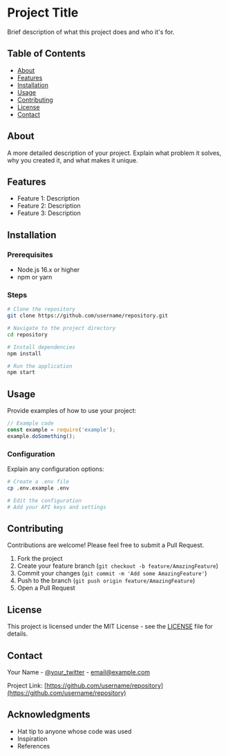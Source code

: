 # Project Title

Brief description of what this project does and who it's for.

## Table of Contents

- [About](#about)
- [Features](#features)
- [Installation](#installation)
- [Usage](#usage)
- [Contributing](#contributing)
- [License](#license)
- [Contact](#contact)

## About

A more detailed description of your project. Explain what problem it solves, why you created it, and what makes it unique.

## Features

- Feature 1: Description
- Feature 2: Description
- Feature 3: Description

## Installation

### Prerequisites

- Node.js 16.x or higher
- npm or yarn

### Steps

```bash
# Clone the repository
git clone https://github.com/username/repository.git

# Navigate to the project directory
cd repository

# Install dependencies
npm install

# Run the application
npm start
```

## Usage

Provide examples of how to use your project:

```javascript
// Example code
const example = require('example');
example.doSomething();
```

### Configuration

Explain any configuration options:

```bash
# Create a .env file
cp .env.example .env

# Edit the configuration
# Add your API keys and settings
```

## Contributing

Contributions are welcome! Please feel free to submit a Pull Request.

1. Fork the project
2. Create your feature branch (`git checkout -b feature/AmazingFeature`)
3. Commit your changes (`git commit -m 'Add some AmazingFeature'`)
4. Push to the branch (`git push origin feature/AmazingFeature`)
5. Open a Pull Request

## License

This project is licensed under the MIT License - see the [LICENSE](LICENSE) file for details.

## Contact

Your Name - [@your_twitter](https://twitter.com/your_twitter) - email@example.com

Project Link: [https://github.com/username/repository](https://github.com/username/repository)

## Acknowledgments

- Hat tip to anyone whose code was used
- Inspiration
- References
